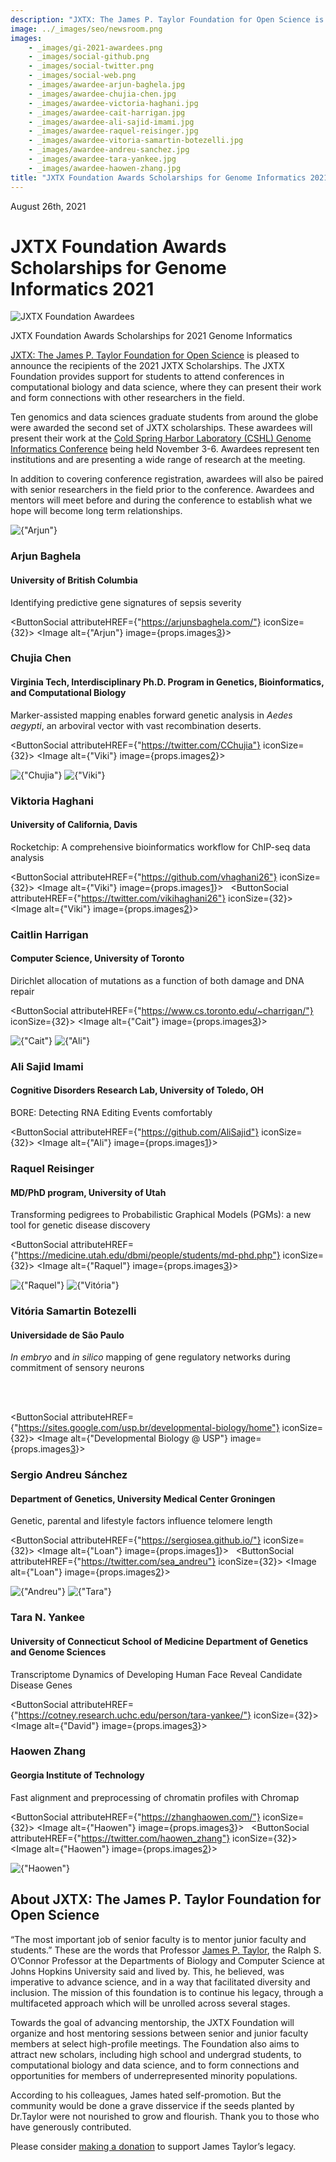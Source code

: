 ```yaml
---
description: "JXTX: The James P. Taylor Foundation for Open Science is pleased to announce the 2021 scholarship recipients."
image: ../_images/seo/newsroom.png
images:
    - _images/gi-2021-awardees.png
    - _images/social-github.png
    - _images/social-twitter.png
    - _images/social-web.png
    - _images/awardee-arjun-baghela.jpg
    - _images/awardee-chujia-chen.jpg 
    - _images/awardee-victoria-haghani.jpg
    - _images/awardee-cait-harrigan.jpg
    - _images/awardee-ali-sajid-imami.jpg
    - _images/awardee-raquel-reisinger.jpg
    - _images/awardee-vitoria-samartin-botezelli.jpg
    - _images/awardee-andreu-sanchez.jpg 
    - _images/awardee-tara-yankee.jpg 
    - _images/awardee-haowen-zhang.jpg 
title: "JXTX Foundation Awards Scholarships for Genome Informatics 2021"
---
```


<Date>August 26th, 2021</Date>

# JXTX Foundation Awards Scholarships for Genome Informatics 2021

<Image alt="JXTX Foundation Awardees" image={props.images[0]}></Image>
<figcaption>JXTX Foundation Awards Scholarships for 2021 Genome Informatics</figcaption>

[JXTX: The James P. Taylor Foundation for Open Science][1] is pleased to announce the recipients of the 2021 JXTX Scholarships. The JXTX Foundation provides support for students to attend conferences in computational biology and data science, where they can present their work and form connections with other researchers in the field.

Ten genomics and data sciences graduate students from around the globe were awarded the second set of JXTX scholarships. These awardees will present their work at the [Cold Spring Harbor Laboratory (CSHL) Genome Informatics Conference][2] being held November 3-6. Awardees represent ten institutions and are presenting a wide range of research at the meeting.

In addition to covering conference registration, awardees will also be paired with senior researchers in the field prior to the conference. Awardees and mentors will meet before and during the conference to establish what we hope will become long term relationships.

<Awardees>
<GridUnus>

<!-- Arjun -->
<Awardee>
<Image alt={"Arjun"} image={props.images[4]}></Image>
<AwardeeContent>
<h3>Arjun Baghela</h3>
<h4>University of British Columbia</h4>

Identifying predictive gene signatures of sepsis severity

<ButtonSocial attributeHREF={"https://arjunsbaghela.com/"} iconSize={32}>
<Image alt={"Arjun"} image={props.images[3]}></Image>
</ButtonSocial>

</AwardeeContent>
</Awardee>


<!-- Chujia -->
<Awardee>
<AwardeeContent>
<h3>Chujia Chen</h3>
<h4>Virginia Tech, Interdisciplinary Ph.D. Program in Genetics, Bioinformatics, and Computational Biology</h4>

Marker-assisted mapping enables forward genetic analysis in <em>Aedes aegypti</em>, an arboviral vector with vast recombination deserts.

<ButtonSocial attributeHREF={"https://twitter.com/CChujia"} iconSize={32}>
<Image alt={"Viki"} image={props.images[2]}></Image>
</ButtonSocial>

</AwardeeContent>
<Image alt={"Chujia"} image={props.images[5]}></Image>
</Awardee>


<!-- Viktoria Haghani -->
<Awardee>
<Image alt={"Viki"} image={props.images[6]}></Image>
<AwardeeContent>
<h3>Viktoria Haghani </h3>
<h4>University of California, Davis</h4>

Rocketchip: A comprehensive bioinformatics workflow for ChIP-seq data analysis

<ButtonSocial attributeHREF={"https://github.com/vhaghani26"} iconSize={32}>
<Image alt={"Viki"} image={props.images[1]}></Image>
</ButtonSocial>
&nbsp;
<ButtonSocial attributeHREF={"https://twitter.com/vikihaghani26"} iconSize={32}>
<Image alt={"Viki"} image={props.images[2]}></Image>
</ButtonSocial>

</AwardeeContent>
</Awardee>


<!-- Cait -->
<Awardee>
<AwardeeContent>
<h3>Caitlin Harrigan</h3>
<h4>Computer Science, University of Toronto</h4>

Dirichlet allocation of mutations as a function of both damage and DNA repair

<ButtonSocial attributeHREF={"https://www.cs.toronto.edu/~charrigan/"} iconSize={32}>
<Image alt={"Cait"} image={props.images[3]}></Image>
</ButtonSocial>

</AwardeeContent>
<Image alt={"Cait"} image={props.images[7]}></Image>
</Awardee>


<!-- Ali -->
<Awardee>
<Image alt={"Ali"} image={props.images[8]}></Image>
<AwardeeContent>
<h3>Ali Sajid Imami</h3>
<h4>Cognitive Disorders Research Lab, University of Toledo, OH</h4>

BORE: Detecting RNA Editing Events comfortably

<ButtonSocial attributeHREF={"https://github.com/AliSajid"} iconSize={32}>
<Image alt={"Ali"} image={props.images[1]}></Image>
</ButtonSocial>

</AwardeeContent>
</Awardee>


<!-- Raquel Reisinger -->

<Awardee>
<AwardeeContent>
<h3>Raquel Reisinger</h3>
<h4>MD/PhD program, University of Utah</h4>

Transforming pedigrees to Probabilistic Graphical Models (PGMs): a new tool for genetic disease discovery

<ButtonSocial attributeHREF={"https://medicine.utah.edu/dbmi/people/students/md-phd.php"} iconSize={32}>
<Image alt={"Raquel"} image={props.images[3]}></Image>
</ButtonSocial>

</AwardeeContent>
<Image alt={"Raquel"} image={props.images[9]}></Image>
</Awardee>


<!-- Vitoria -->
<Awardee>
<Image alt={"Vitória"} image={props.images[10]}></Image>
<AwardeeContent>
<h3>Vitória Samartin Botezelli</h3>
<h4>Universidade de São Paulo</h4>

<em>In embryo</em> and <em>in silico</em> mapping of gene regulatory networks during commitment of sensory neurons

<br /><br />

<ButtonSocial attributeHREF={"https://sites.google.com/usp.br/developmental-biology/home"} iconSize={32}>
<Image alt={"Developmental Biology @ USP"} image={props.images[3]}></Image>
</ButtonSocial>

</AwardeeContent>
</Awardee>


<!-- Sergio Andreu Sánchez -->
<Awardee>
<AwardeeContent>
<h3>Sergio Andreu Sánchez</h3>
<h4>Department of Genetics, University Medical Center Groningen</h4>

Genetic, parental and lifestyle factors influence telomere length

<ButtonSocial attributeHREF={"https://sergiosea.github.io/"} iconSize={32}>
<Image alt={"Loan"} image={props.images[1]}></Image>
</ButtonSocial>
&nbsp;
<ButtonSocial attributeHREF={"https://twitter.com/sea_andreu"} iconSize={32}>
<Image alt={"Loan"} image={props.images[2]}></Image>
</ButtonSocial>

</AwardeeContent>
<Image alt={"Andreu"} image={props.images[11]}></Image>
</Awardee>


<!-- Tara -->
<Awardee>
<Image alt={"Tara"} image={props.images[12]}></Image>
<AwardeeContent>
<h3>Tara N. Yankee</h3>
<h4>University of Connecticut School of Medicine Department of Genetics and Genome Sciences</h4>

Transcriptome Dynamics of Developing Human Face Reveal Candidate Disease Genes

<ButtonSocial attributeHREF={"https://cotney.research.uchc.edu/person/tara-yankee/"} iconSize={32}>
<Image alt={"David"} image={props.images[3]}></Image>
</ButtonSocial>

</AwardeeContent>
</Awardee>


<!-- Haowen Zhang -->
<Awardee>
<AwardeeContent>
<h3>Haowen Zhang</h3>
<h4>Georgia Institute of Technology</h4>

Fast alignment and preprocessing of chromatin profiles with Chromap

<ButtonSocial attributeHREF={"https://zhanghaowen.com/"} iconSize={32}>
<Image alt={"Haowen"} image={props.images[3]}></Image>
</ButtonSocial>
&nbsp;
<ButtonSocial attributeHREF={"https://twitter.com/haowen_zhang"} iconSize={32}>
<Image alt={"Haowen"} image={props.images[2]}></Image>
</ButtonSocial>

</AwardeeContent>
<Image alt={"Haowen"} image={props.images[13]}></Image>
</Awardee>

</GridUnus>
</Awardees>

## About JXTX: The James P. Taylor Foundation for Open Science

“The most important job of senior faculty is to mentor junior faculty and students.” These are the words that Professor [James P. Taylor][3], the Ralph S. O’Connor Professor at the Departments of Biology and Computer Science at Johns Hopkins University said and lived by. This, he believed, was imperative to advance science, and in a way that facilitated diversity and inclusion. The mission of this foundation is to continue his legacy, through a multifaceted approach which will be unrolled across several stages.

Towards the goal of advancing mentorship, the JXTX Foundation will organize and host mentoring sessions between senior and junior faculty members at select high-profile meetings. The Foundation also aims to attract new scholars, including high school and undergrad students, to computational biology and data science, and to form connections and opportunities for members of underrepresented minority populations.

According to his colleagues, James hated self-promotion. But the community would be done a grave disservice if the seeds planted by Dr.Taylor were not nourished to grow and flourish. Thank you to those who have generously contributed.

Please consider [making a donation][4] to support James Taylor’s legacy.

[1]: /about
[2]: https://meetings.cshl.edu/meetings.aspx?meet=info&year=21
[3]: https://galaxyproject.org/jxtx/
[4]: /donate
